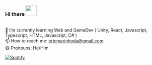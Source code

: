 ### Hi there <img src="https://github.githubassets.com/images/mona-whisper.gif" width="35">
<br>🌱 I’m currently learning Web and GameDev ( Unity, React, Javascript, Typescript, HTML, Javascript, C# )
<br>📫 How to reach me: ericmarinhoda@gmail.com
<br>😄 Pronouns: He/Him

[![Spotify](https://ericmarinho.vercel.app/api/spotify?background_color=0d1117&border_color=ffffff)](https://open.spotify.com/user/ericmarinho)